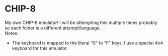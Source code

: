 # CHIP-8
My own CHIP-8 emulator!
I will be attempting this multiple times probably so each folder is a different attampt/language.  
Notes:  
- The keyboard is mapped to the literal "0" to "F" keys. I use a special 4x4 keyboard for this emulator.
